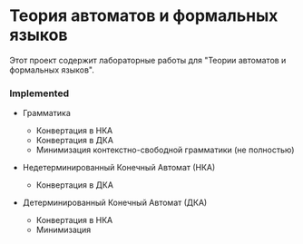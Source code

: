 # Теория автоматов и формальных языков

Этот проект содержит лабораторные работы для "Теории автоматов и формальных языков".

### Implemented

- Грамматика
    -  Конвертация в НКА
    -  Конвертация в ДКА
    -  Минимизация контекстно-свободной грамматики (не полностью)

- Недетерминированный Конечный Автомат (НКА)
    - Конвертация в ДКА

- Детерминированный Конечный Автомат (ДКА)
    - Конвертация в НКА
    - Минимизация